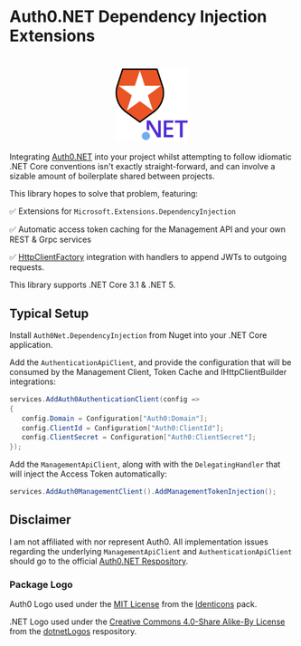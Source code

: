 # Auth0.NET Dependency Injection Extensions

<h1 align="center">
<img align="center" src="https://github.com/Hawxy/Auth0Net.DependencyInjection/blob/v1.0.0/src/Auth0Net.DependencyInjection/Images/icon.png" height="130px" />
</h1>

Integrating [Auth0.NET](https://github.com/auth0/auth0.net) into your project whilst attempting to follow idiomatic .NET Core conventions isn't exactly straight-forward, and can involve a sizable amount of boilerplate shared between projects. 

This library hopes to solve that problem, featuring:

 :white_check_mark: Extensions for `Microsoft.Extensions.DependencyInjection`
 
 :white_check_mark: Automatic access token caching for the Management API and your own REST & Grpc services
 
 :white_check_mark: [HttpClientFactory](https://docs.microsoft.com/en-us/aspnet/core/fundamentals/http-requests) integration with handlers to append JWTs to outgoing requests.
 
 This library supports .NET Core 3.1 & .NET 5.
 
 
 ## Typical Setup
 
 Install `Auth0Net.DependencyInjection` from Nuget into your .NET Core application.
 
 Add the `AuthenticationApiClient`, and provide the configuration that will be consumed by the Management Client, Token Cache and IHttpClientBuilder integrations:
 
 ```csharp
services.AddAuth0AuthenticationClient(config =>
{
    config.Domain = Configuration["Auth0:Domain"];
    config.ClientId = Configuration["Auth0:ClientId"];
    config.ClientSecret = Configuration["Auth0:ClientSecret"];
});
```

Add the `ManagementApiClient`, along with with the `DelegatingHandler` that will inject the Access Token automatically:

```csharp
services.AddAuth0ManagementClient().AddManagementTokenInjection();
```

## Disclaimer

I am not affiliated with nor represent Auth0. All implementation issues regarding the underlying `ManagementApiClient` and `AuthenticationApiClient` should go to the official [Auth0.NET Respository](https://github.com/auth0/auth0.net).

### Package Logo

Auth0 Logo used under the [MIT License](https://github.com/auth0/identicons/blob/master/LICENSE) from the [Identicons](https://github.com/auth0/identicons) pack.

.NET Logo used under the [Creative Commons 4.0-Share Alike-By License](https://github.com/campusMVP/dotnetLogoPack/blob/main/License-CC-by-sa.md) from the [dotnetLogos](https://github.com/campusMVP/dotnetLogoPack) respository.
